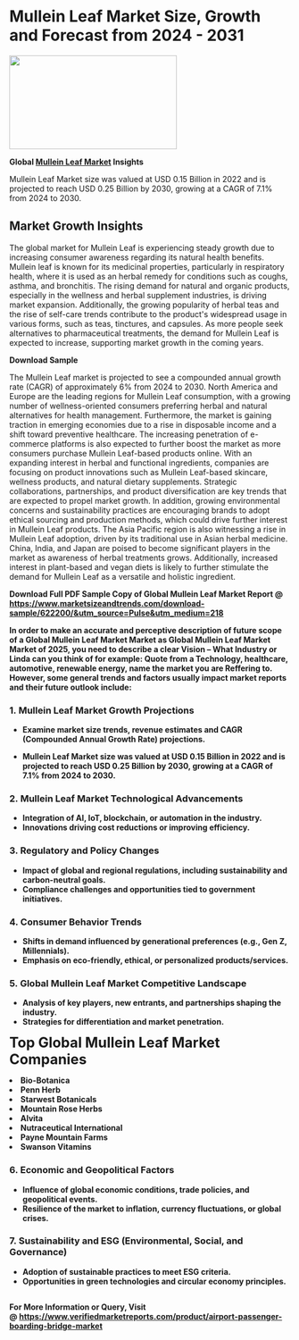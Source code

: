 <H1>Mullein Leaf Market Size, Growth and Forecast from 2024 - 2031</H1><img class="aligncenter size-medium wp-image-584254" src="https://thirdeyenews.in/wp-content/uploads/2024/09/Global-Market-Research-300x168.jpeg" alt="" width="300" height="168" /><p><strong>Global&nbsp;<a href="https://www.marketsizeandtrends.com/download-sample/622200/&amp;utm_source=Pulse&amp;utm_medium=218">Mullein Leaf Market</a> Insights</strong></p><p>Mullein Leaf Market size was valued at USD 0.15 Billion in 2022 and is projected to reach USD 0.25 Billion by 2030, growing at a CAGR of 7.1% from 2024 to 2030.</p><p><h2>Market Growth Insights</h2> <p>The global market for Mullein Leaf is experiencing steady growth due to increasing consumer awareness regarding its natural health benefits. Mullein leaf is known for its medicinal properties, particularly in respiratory health, where it is used as an herbal remedy for conditions such as coughs, asthma, and bronchitis. The rising demand for natural and organic products, especially in the wellness and herbal supplement industries, is driving market expansion. Additionally, the growing popularity of herbal teas and the rise of self-care trends contribute to the product's widespread usage in various forms, such as teas, tinctures, and capsules. As more people seek alternatives to pharmaceutical treatments, the demand for Mullein Leaf is expected to increase, supporting market growth in the coming years.</p> <p><strong>Download Sample</strong></p> <p>The Mullein Leaf market is projected to see a compounded annual growth rate (CAGR) of approximately 6% from 2024 to 2030. North America and Europe are the leading regions for Mullein Leaf consumption, with a growing number of wellness-oriented consumers preferring herbal and natural alternatives for health management. Furthermore, the market is gaining traction in emerging economies due to a rise in disposable income and a shift toward preventive healthcare. The increasing penetration of e-commerce platforms is also expected to further boost the market as more consumers purchase Mullein Leaf-based products online. With an expanding interest in herbal and functional ingredients, companies are focusing on product innovations such as Mullein Leaf-based skincare, wellness products, and natural dietary supplements. Strategic collaborations, partnerships, and product diversification are key trends that are expected to propel market growth. In addition, growing environmental concerns and sustainability practices are encouraging brands to adopt ethical sourcing and production methods, which could drive further interest in Mullein Leaf products. The Asia Pacific region is also witnessing a rise in Mullein Leaf adoption, driven by its traditional use in Asian herbal medicine. China, India, and Japan are poised to become significant players in the market as awareness of herbal treatments grows. Additionally, increased interest in plant-based and vegan diets is likely to further stimulate the demand for Mullein Leaf as a versatile and holistic ingredient. <p><strong></p><p><span class=""><strong>Download Full PDF Sample Copy of Global Mullein Leaf Market Report</strong> @ <a href="https://www.marketsizeandtrends.com/download-sample/622200/&amp;utm_source=Pulse&amp;utm_medium=218" target="_blank">https://www.marketsizeandtrends.com/download-sample/622200/&amp;utm_source=Pulse&amp;utm_medium=218</a></span></p><p>In order to make an accurate and perceptive description of future scope of a Global&nbsp;Mullein Leaf Market Market as Global&nbsp;Mullein Leaf Market Market of 2025, you need to describe a clear Vision &ndash; What Industry or Linda can you think of for example: Quote from a Technology, healthcare, automotive, renewable energy, name the market you are Reffering to. However, some general trends and factors usually impact market reports and their future outlook include:</p><h3>1.&nbsp;<strong>Mullein Leaf Market Growth Projections</strong></h3><ul><li>Examine market size trends, revenue estimates and CAGR (Compounded Annual Growth Rate) projections.</li><li><p>Mullein Leaf Market size was valued at USD 0.15 Billion in 2022 and is projected to reach USD 0.25 Billion by 2030, growing at a CAGR of 7.1% from 2024 to 2030.</p></li></ul><h3>2.&nbsp;<strong>Mullein Leaf Market Technological Advancements</strong></h3><ul><li>Integration of AI, IoT, blockchain, or automation in the industry.</li><li>Innovations driving cost reductions or improving efficiency.</li></ul><h3>3.&nbsp;<strong>Regulatory and Policy Changes</strong></h3><ul><li>Impact of global and regional regulations, including sustainability and carbon-neutral goals.</li><li>Compliance challenges and opportunities tied to government initiatives.</li></ul><h3>4.&nbsp;<strong>Consumer Behavior Trends</strong></h3><ul><li>Shifts in demand influenced by generational preferences (e.g., Gen Z, Millennials).</li><li>Emphasis on eco-friendly, ethical, or personalized products/services.</li></ul><h3>5.&nbsp;<strong>Global Mullein Leaf Market Competitive Landscape</strong></h3><ul><li>Analysis of key players, new entrants, and partnerships shaping the industry.</li><li>Strategies for differentiation and market penetration.</li></ul><p data-pm-slice="1 1 []"><span style="color: inherit; font-family: inherit; font-size: 25px;">Top Global Mullein Leaf Market Companies</span></p><div class="" data-test-id=""><p><li>Bio-Botanica</li><li> Penn Herb</li><li> Starwest Botanicals</li><li> Mountain Rose Herbs</li><li> Alvita</li><li> Nutraceutical International</li><li> Payne Mountain Farms</li><li> Swanson Vitamins</li></p></div><h3>6.&nbsp;<strong>Economic and Geopolitical Factors</strong></h3><ul><li>Influence of global economic conditions, trade policies, and geopolitical events.</li><li>Resilience of the market to inflation, currency fluctuations, or global crises.</li></ul><h3>7.&nbsp;<strong>Sustainability and ESG (Environmental, Social, and Governance)</strong></h3><ul><li>Adoption of sustainable practices to meet ESG criteria.</li><li>Opportunities in green technologies and circular economy principles.</li></ul><h2><strong style="font-size: 14px;">For More Information or Query, Visit @&nbsp;</strong><a style="background-color: #ffffff; font-size: 14px;" href="https://www.marketsizeandtrends.com/report/mullein-leaf-market/" target="_blank">https://www.verifiedmarketreports.com/product/airport-passenger-boarding-bridge-market</a></h2>
